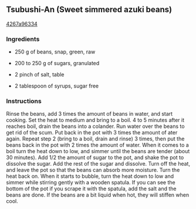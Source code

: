 ## Tsubushi-An (Sweet simmered azuki beans)

[4267a96334](https://cookpad.com/us/recipes/143844-tsubushi-an-sweet-simmered-azuki-beans)

### Ingredients

 - 250 g of beans, snap, green, raw

 - 200 to 250 g of sugars, granulated

 - 2 pinch of salt, table

 - 2 tablespoon of syrups, sugar free

### Instructions

Rinse the beans, add 3 times the amount of beans in water, and start cooking. Set the heat to medium and bring to a boil. 4 to 5 minutes after it reaches boil, drain the beans into a colander. Run water over the beans to get rid of the scum. Put back in the pot with 3 times the amount of ater again. Repeat step 2 (bring to a boil, drain and rinse) 3 times, then put the beans back in the pot with 2 times the amount of water. When it comes to a boil turn the heat down to low, and simmer until the beans are tender (about 30 minutes). Add 1/2 the amount of sugar to the pot, and shake the pot to dissolve the sugar. Add the rest of the sugar and dissolve. Turn off the heat, and leave the pot so that the beans can absorb more moisture. Turn the heat back on. When it starts to bubble, turn the heat down to low and simmer while stirring gently with a wooden spatula. If you can see the bottom of the pot if you scrape it with the spatula, add the salt and the beans are done. If the beans are a bit liquid when hot, they will stiffen when cool.